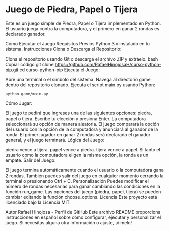 # Juego de Piedra, Papel o Tijera

Este es un juego simple de Piedra, Papel o Tijera implementado en Python. El usuario juega contra la computadora, y el primero en ganar 2 rondas es declarado ganador.

Cómo Ejecutar el Juego
Requisitos Previos
Python 3.x instalado en tu sistema.
Instrucciones
Clona o Descarga el Repositorio:

Clona el repositorio usando Git o descarga el archivo ZIP y extráelo.
bash
Copiar código
git clone https://github.com/RafaelHinojosaH/curso-python-pip.git
cd curso-python-pip
Ejecuta el Juego:

Abre una terminal o el símbolo del sistema.
Navega al directorio game dentro del repositorio clonado.
Ejecuta el script main.py usando Python:

```sd
python game/main.py
```

Cómo Jugar:

El juego te pedirá que ingreses una de las siguientes opciones: piedra, papel o tijera.
Escribe tu elección y presiona Enter.
La computadora seleccionará su opción de manera aleatoria.
El juego comparará la opción del usuario con la opción de la computadora y anunciará al ganador de la ronda.
El primer jugador en ganar 2 rondas será declarado el ganador general, y el juego terminará.
Lógica del Juego:

piedra vence a tijera.
papel vence a piedra.
tijera vence a papel.
Si tanto el usuario como la computadora eligen la misma opción, la ronda es un empate.
Salir del Juego:

El juego termina automáticamente cuando el usuario o la computadora gana 2 rondas.
También puedes salir del juego en cualquier momento cerrando la terminal o presionando Ctrl + C.
Personalización
Puedes modificar el número de rondas necesarias para ganar cambiando las condiciones en la función run_game.
Las opciones del juego (piedra, papel, tijera) se pueden cambiar editando la función choose_options.
Licencia
Este proyecto está licenciado bajo la Licencia MIT.

Autor
Rafael Hinojosa - Perfil de GitHub
Este archivo README proporciona instrucciones en español sobre cómo configurar, ejecutar y personalizar el juego. Si necesitas alguna otra información o ajuste, ¡dímelo!
